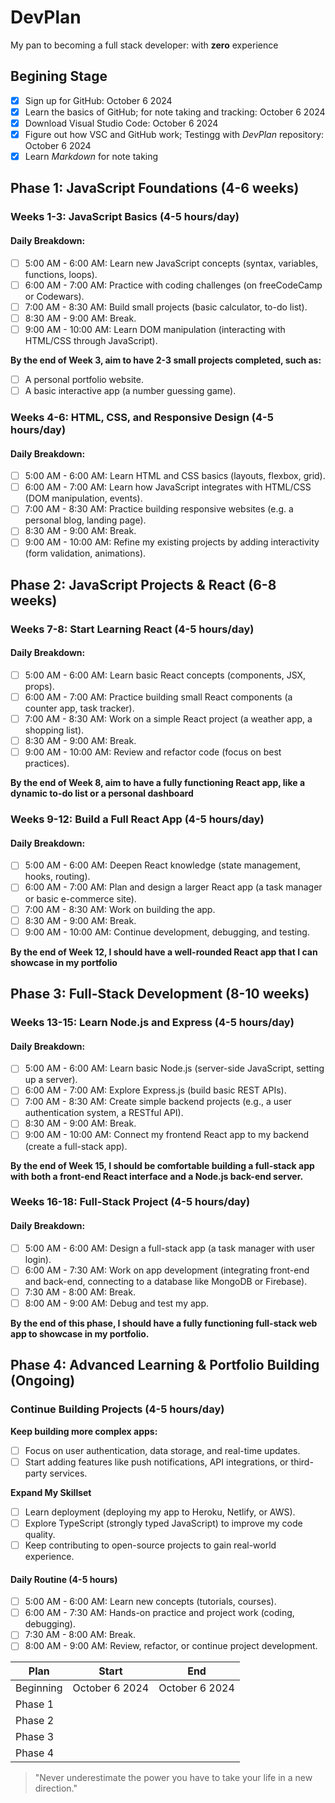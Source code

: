 # DevPlan
 My pan to becoming a full stack developer: with **zero** experience 

 ## Begining Stage
 - [x] Sign up for GitHub: October 6 2024
 - [x] Learn the basics of GitHub; for note taking and tracking: October 6 2024
 - [x] Download Visual Studio Code: October 6 2024
 - [x] Figure out how VSC and GitHub work; Testingg with *DevPlan* repository: October 6 2024
 - [x] Learn *Markdown* for note taking

 ## Phase 1: JavaScript Foundations (4-6 weeks)

 ### Weeks 1-3: JavaScript Basics (4-5 hours/day)

 #### Daily Breakdown:

 - [ ] 5:00 AM - 6:00 AM: Learn new JavaScript concepts (syntax, variables, functions, loops).
 - [ ] 6:00 AM - 7:00 AM: Practice with coding challenges (on freeCodeCamp or Codewars).
 - [ ] 7:00 AM - 8:30 AM: Build small projects (basic calculator, to-do list).
 - [ ] 8:30 AM - 9:00 AM: Break.
 - [ ] 9:00 AM - 10:00 AM: Learn DOM manipulation (interacting with HTML/CSS through JavaScript).

 **By the end of Week 3, aim to have 2-3 small projects completed, such as:**

 - [ ] A personal portfolio website.
 - [ ] A basic interactive app (a number guessing game).

 ### Weeks 4-6: HTML, CSS, and Responsive Design (4-5 hours/day)

 #### Daily Breakdown:

 - [ ] 5:00 AM - 6:00 AM: Learn HTML and CSS basics (layouts, flexbox, grid).
 - [ ] 6:00 AM - 7:00 AM: Learn how JavaScript integrates with HTML/CSS (DOM manipulation, events).
 - [ ] 7:00 AM - 8:30 AM: Practice building responsive websites (e.g. a personal blog, landing page).
 - [ ] 8:30 AM - 9:00 AM: Break.
 - [ ] 9:00 AM - 10:00 AM: Refine my existing projects by adding interactivity (form validation, animations).

 ## Phase 2: JavaScript Projects & React (6-8 weeks)

 ### Weeks 7-8: Start Learning React (4-5 hours/day)

 #### Daily Breakdown:

 - [ ] 5:00 AM - 6:00 AM: Learn basic React concepts (components, JSX, props).
 - [ ] 6:00 AM - 7:00 AM: Practice building small React components (a counter app, task tracker).
 - [ ] 7:00 AM - 8:30 AM: Work on a simple React project (a weather app, a shopping list).
 - [ ] 8:30 AM - 9:00 AM: Break.
 - [ ] 9:00 AM - 10:00 AM: Review and refactor code (focus on best practices).

 **By the end of Week 8, aim to have a fully functioning React app, like a dynamic to-do list or a personal dashboard**

 ### Weeks 9-12: Build a Full React App (4-5 hours/day)

 #### Daily Breakdown:

 - [ ] 5:00 AM - 6:00 AM: Deepen React knowledge (state management, hooks, routing).
 - [ ] 6:00 AM - 7:00 AM: Plan and design a larger React app (a task manager or basic e-commerce site).
 - [ ] 7:00 AM - 8:30 AM: Work on building the app.
 - [ ] 8:30 AM - 9:00 AM: Break.
 - [ ] 9:00 AM - 10:00 AM: Continue development, debugging, and testing.

 **By the end of Week 12, I should have a well-rounded React app that I can showcase in my portfolio**

 ## Phase 3: Full-Stack Development (8-10 weeks)

 ### Weeks 13-15: Learn Node.js and Express (4-5 hours/day)

 #### Daily Breakdown:

 - [ ] 5:00 AM - 6:00 AM: Learn basic Node.js (server-side JavaScript, setting up a server).
 - [ ] 6:00 AM - 7:00 AM: Explore Express.js (build basic REST APIs).
 - [ ] 7:00 AM - 8:30 AM: Create simple backend projects (e.g., a user authentication system, a RESTful API).
 - [ ] 8:30 AM - 9:00 AM: Break.
 - [ ] 9:00 AM - 10:00 AM: Connect my frontend React app to my backend (create a full-stack app).

 **By the end of Week 15, I should be comfortable building a full-stack app with both a front-end React interface and a Node.js back-end server.**

 ### Weeks 16-18: Full-Stack Project (4-5 hours/day)

 #### Daily Breakdown:

 - [ ] 5:00 AM - 6:00 AM: Design a full-stack app (a task manager with user login).
 - [ ] 6:00 AM - 7:30 AM: Work on app development (integrating front-end and back-end, connecting to a database like MongoDB or Firebase).
 - [ ] 7:30 AM - 8:00 AM: Break.
 - [ ] 8:00 AM - 9:00 AM: Debug and test my app.

 **By the end of this phase, I should have a fully functioning full-stack web app to showcase in my portfolio.**

 ## Phase 4: Advanced Learning & Portfolio Building (Ongoing)

 ### Continue Building Projects (4-5 hours/day)

 **Keep building more complex apps:**

 - [ ] Focus on user authentication, data storage, and real-time updates.
 - [ ] Start adding features like push notifications, API integrations, or third-party services.

 **Expand My Skillset**

 - [ ] Learn deployment (deploying my app to Heroku, Netlify, or AWS).
 - [ ] Explore TypeScript (strongly typed JavaScript) to improve my code quality.
 - [ ] Keep contributing to open-source projects to gain real-world experience.

 #### Daily Routine (4-5 hours)

 - [ ] 5:00 AM - 6:00 AM: Learn new concepts (tutorials, courses).
 - [ ] 6:00 AM - 7:30 AM: Hands-on practice and project work (coding, debugging).
 - [ ] 7:30 AM - 8:00 AM: Break.
 - [ ] 8:00 AM - 9:00 AM: Review, refactor, or continue project development.

 |Plan|Start|End|
 |----|----|----|
 |Beginning| October 6 2024|October 6 2024|
 |Phase 1|||
 |Phase 2|||
 |Phase 3|||
 |Phase 4|||

 > "Never underestimate the power you have to take your life in a new direction."






